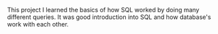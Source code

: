 This project I learned the basics of how SQL worked by doing many different queries. It was good introduction into SQL and how database's work with each other.
